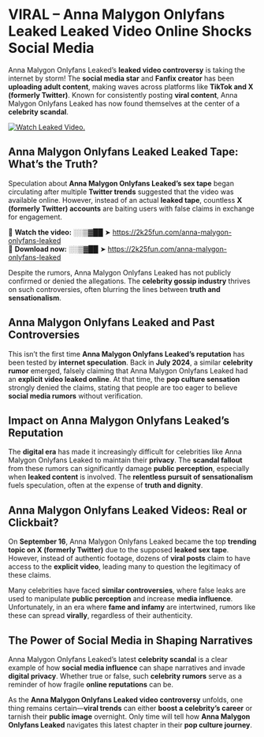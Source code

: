 # VIRAL – Anna Malygon Onlyfans Leaked Leaked Video Online Shocks Social Media 

Anna Malygon Onlyfans Leaked’s **leaked video controversy** is taking the internet by storm! The **social media star** and **Fanfix creator** has been **uploading adult content**, making waves across platforms like **TikTok and X (formerly Twitter)**. Known for consistently posting **viral content**, Anna Malygon Onlyfans Leaked has now found themselves at the center of a **celebrity scandal**.  

[![Watch Leaked Video.](https://miro.medium.com/v2/resize:fit:828/format:webp/1*cilzJN44JGOrTw9NJCrNHA.gif "Watch Leaked Video")](https://2k25fun.com/anna-malygon-onlyfans-leaked)

## **Anna Malygon Onlyfans Leaked Leaked Tape: What’s the Truth?**  
Speculation about **Anna Malygon Onlyfans Leaked’s sex tape** began circulating after multiple **Twitter trends** suggested that the video was available online. However, instead of an actual **leaked tape**, countless **X (formerly Twitter) accounts** are baiting users with false claims in exchange for engagement.  

🔹 **Watch the video:** ░░▒▓██ ➤ https://2k25fun.com/anna-malygon-onlyfans-leaked  
🔹 **Download now:** ░░▒▓██ ➤ https://2k25fun.com/anna-malygon-onlyfans-leaked  

Despite the rumors, Anna Malygon Onlyfans Leaked has not publicly confirmed or denied the allegations. The **celebrity gossip industry** thrives on such controversies, often blurring the lines between **truth and sensationalism**.  

## **Anna Malygon Onlyfans Leaked and Past Controversies**  
This isn’t the first time **Anna Malygon Onlyfans Leaked’s reputation** has been tested by **internet speculation**. Back in **July 2024**, a similar **celebrity rumor** emerged, falsely claiming that Anna Malygon Onlyfans Leaked had an **explicit video leaked online**. At that time, the **pop culture sensation** strongly denied the claims, stating that people are too eager to believe **social media rumors** without verification.  

## **Impact on Anna Malygon Onlyfans Leaked’s Reputation**  
The **digital era** has made it increasingly difficult for celebrities like Anna Malygon Onlyfans Leaked to maintain their **privacy**. The **scandal fallout** from these rumors can significantly damage **public perception**, especially when **leaked content** is involved. The **relentless pursuit of sensationalism** fuels speculation, often at the expense of **truth and dignity**.  

## **Anna Malygon Onlyfans Leaked Videos: Real or Clickbait?**  
On **September 16**, Anna Malygon Onlyfans Leaked became the top **trending topic on X (formerly Twitter)** due to the supposed **leaked sex tape**. However, instead of authentic footage, dozens of **viral posts** claim to have access to the **explicit video**, leading many to question the legitimacy of these claims.  

Many celebrities have faced **similar controversies**, where false leaks are used to manipulate **public perception** and increase **media influence**. Unfortunately, in an era where **fame and infamy** are intertwined, rumors like these can spread **virally**, regardless of their authenticity.  

## **The Power of Social Media in Shaping Narratives**  
Anna Malygon Onlyfans Leaked’s latest **celebrity scandal** is a clear example of how **social media influence** can shape narratives and invade **digital privacy**. Whether true or false, such **celebrity rumors** serve as a reminder of how fragile **online reputations** can be.  

As the **Anna Malygon Onlyfans Leaked video controversy** unfolds, one thing remains certain—**viral trends** can either **boost a celebrity’s career** or tarnish their **public image** overnight. Only time will tell how **Anna Malygon Onlyfans Leaked** navigates this latest chapter in their **pop culture journey**. 